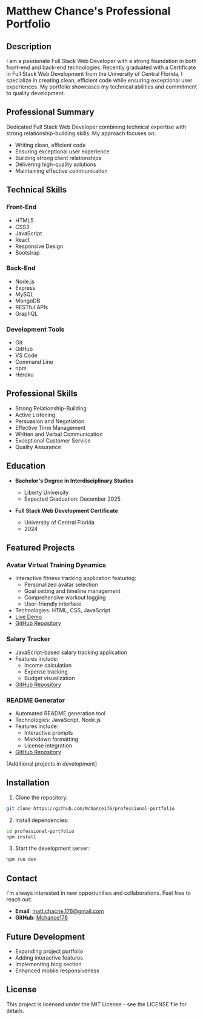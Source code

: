 # Matthew Chance's Professional Portfolio

## Description

I am a passionate Full Stack Web Developer with a strong foundation in both front-end and back-end technologies. Recently graduated with a Certificate in Full Stack Web Development from the University of Central Florida, I specialize in creating clean, efficient code while ensuring exceptional user experiences. My portfolio showcases my technical abilities and commitment to quality development.

## Professional Summary

Dedicated Full Stack Web Developer combining technical expertise with strong relationship-building skills. My approach focuses on:
- Writing clean, efficient code
- Ensuring exceptional user experience
- Building strong client relationships
- Delivering high-quality solutions
- Maintaining effective communication

## Technical Skills

### Front-End
- HTML5
- CSS3
- JavaScript
- React
- Responsive Design
- Bootstrap

### Back-End
- Node.js
- Express
- MySQL
- MongoDB
- RESTful APIs
- GraphQL

### Development Tools
- Git
- GitHub
- VS Code
- Command Line
- npm
- Heroku

## Professional Skills

- Strong Relationship-Building
- Active Listening
- Persuasion and Negotiation
- Effective Time Management
- Written and Verbal Communication
- Exceptional Customer Service
- Quality Assurance

## Education

- **Bachelor's Degree in Interdisciplinary Studies**
  - Liberty University
  - Expected Graduation: December 2025

- **Full Stack Web Development Certificate**
  - University of Central Florida
  - 2024

## Featured Projects

### Avatar Virtual Training Dynamics
- Interactive fitness tracking application featuring:
  - Personalized avatar selection
  - Goal setting and timeline management
  - Comprehensive workout logging
  - User-friendly interface
- Technologies: HTML, CSS, JavaScript
- [Live Demo](https://isaktl.github.io/training-app/)
- [GitHub Repository](https://github.com/IsakTL/training-app.git)

### Salary Tracker
- JavaScript-based salary tracking application
- Features include:
  - Income calculation
  - Expense tracking
  - Budget visualization
- [GitHub Repository](https://github.com/Mchance176/Salary--Tracker)

### README Generator
- Automated README generation tool
- Technologies: JavaScript, Node.js
- Features include:
  - Interactive prompts
  - Markdown formatting
  - License integration
- [GitHub Repository](https://github.com/Mchance176/ReadmeGenerator)

[Additional projects in development]

## Installation

1. Clone the repository:
```bash
git clone https://github.com/Mchance176/professional-portfolio
```

2. Install dependencies:
```bash
cd professional-portfolio
npm install
```

3. Start the development server:
```bash
npm run dev
```

## Contact

I'm always interested in new opportunities and collaborations. Feel free to reach out:

- **Email**: matt.chacne.176@gmail.com
- **GitHub**: [Mchance176](https://github.com/Mchance176)

## Future Development

- Expanding project portfolio
- Adding interactive features
- Implementing blog section
- Enhanced mobile responsiveness

## License

This project is licensed under the MIT License - see the LICENSE file for details.
